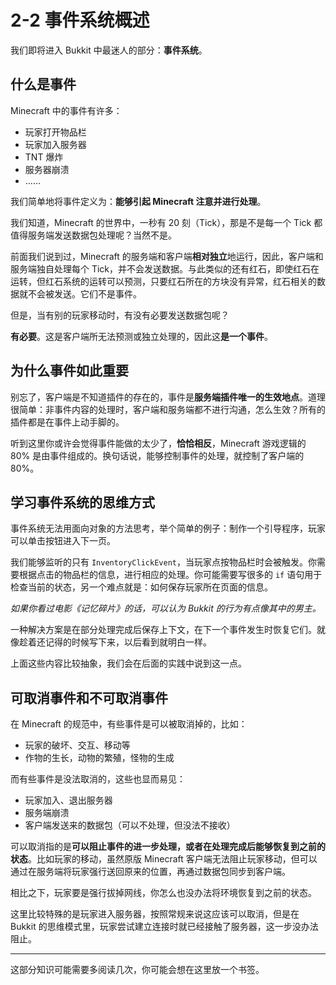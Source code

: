 # 2-2 事件系统概述

我们即将进入 Bukkit 中最迷人的部分：**事件系统**。

## 什么是事件

Minecraft 中的事件有许多：

- 玩家打开物品栏
- 玩家加入服务器
- TNT 爆炸
- 服务器崩溃
- ……

我们简单地将事件定义为：**能够引起 Minecraft 注意并进行处理**。

我们知道，Minecraft 的世界中，一秒有 20 刻（Tick），那是不是每一个 Tick 都值得服务端发送数据包处理呢？当然不是。

前面我们说到过，Minecraft 的服务端和客户端**相对独立**地运行，因此，客户端和服务端独自处理每个 Tick，并不会发送数据。与此类似的还有红石，即使红石在运转，但红石系统的运转可以预测，只要红石所在的方块没有异常，红石相关的数据就不会被发送。它们不是事件。

但是，当有别的玩家移动时，有没有必要发送数据包呢？

**有必要**。这是客户端所无法预测或独立处理的，因此这**是一个事件**。

## 为什么事件如此重要

别忘了，客户端是不知道插件的存在的，事件是**服务端插件唯一的生效地点**。道理很简单：非事件内容的处理时，客户端和服务端都不进行沟通，怎么生效？所有的插件都是在事件上动手脚的。

听到这里你或许会觉得事件能做的太少了，**恰恰相反**，Minecraft 游戏逻辑的 80% 是由事件组成的。换句话说，能够控制事件的处理，就控制了客户端的 80%。

## 学习事件系统的思维方式

事件系统无法用面向对象的方法思考，举个简单的例子：制作一个引导程序，玩家可以单击按钮进入下一页。

我们能够监听的只有 `InventoryClickEvent`，当玩家点按物品栏时会被触发。你需要根据点击的物品栏的信息，进行相应的处理。你可能需要写很多的 `if` 语句用于检查当前的状态，另一个难点就是：如何保存玩家所在页面的信息。

*如果你看过电影《记忆碎片》的话，可以认为 Bukkit 的行为有点像其中的男主。*

一种解决方案是在部分处理完成后保存上下文，在下一个事件发生时恢复它们。就像趁着还记得的时候写下来，以后看到就明白一样。

上面这些内容比较抽象，我们会在后面的实践中说到这一点。

## 可取消事件和不可取消事件

在 Minecraft 的规范中，有些事件是可以被取消掉的，比如：

- 玩家的破坏、交互、移动等
- 作物的生长，动物的繁殖，怪物的生成

而有些事件是没法取消的，这些也显而易见：

- 玩家加入、退出服务器
- 服务端崩溃
- 客户端发送来的数据包（可以不处理，但没法不接收）

可以取消指的是**可以阻止事件的进一步处理，或者在处理完成后能够恢复到之前的状态**。比如玩家的移动，虽然原版 Minecraft 客户端无法阻止玩家移动，但可以通过在服务端将玩家强行送回原来的位置，再通过数据包同步到客户端。

相比之下，玩家要是强行拔掉网线，你怎么也没办法将环境恢复到之前的状态。

这里比较特殊的是玩家进入服务器，按照常规来说这应该可以取消，但是在 Bukkit 的思维模式里，玩家尝试建立连接时就已经接触了服务器，这一步没办法阻止。

---

这部分知识可能需要多阅读几次，你可能会想在这里放一个书签。